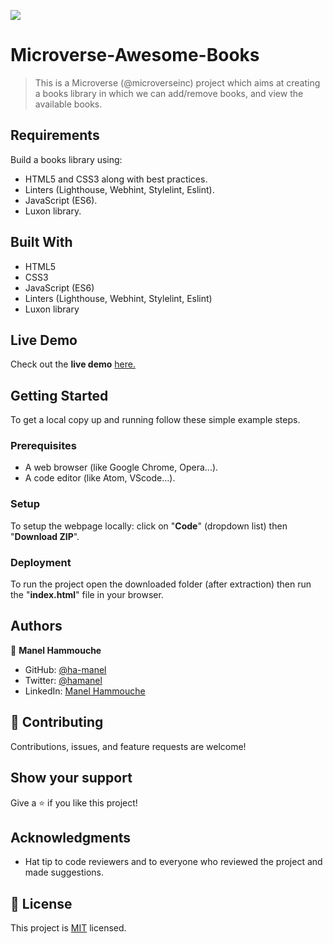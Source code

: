 ![](https://img.shields.io/badge/Microverse-blueviolet)

# Microverse-Awesome-Books

> This is a Microverse (@microverseinc) project which aims at creating a books library in which we can add/remove books, and view the available books.

## Requirements

Build a books library using:

- HTML5 and CSS3 along with best practices.
- Linters (Lighthouse, Webhint, Stylelint, Eslint).
- JavaScript (ES6).
- Luxon library.

## Built With

- HTML5
- CSS3
- JavaScript (ES6)
- Linters (Lighthouse, Webhint, Stylelint, Eslint)
- Luxon library

## Live Demo

Check out the **live demo** [here.](https://ha-manel.github.io/Microverse-Awesome-Books-ES6/)

## Getting Started

To get a local copy up and running follow these simple example steps.

### Prerequisites

- A web browser (like Google Chrome, Opera...).
- A code editor (like Atom, VScode...).

### Setup

To setup the webpage locally: click on "**Code**" (dropdown list) then "**Download ZIP**".

### Deployment

To run the project open the downloaded folder (after extraction) then run the "**index.html**" file in your browser.

## Authors

👤 **Manel Hammouche**

- GitHub: [@ha-manel](https://github.com/ha-manel)
- Twitter: [@hamanel](https://twitter.com/ha_manel_)
- LinkedIn: [Manel Hammouche](https://www.linkedin.com/in/manel-hammouche/)

## 🤝 Contributing

Contributions, issues, and feature requests are welcome!

## Show your support

Give a ⭐️ if you like this project!

## Acknowledgments

- Hat tip to code reviewers and to everyone who reviewed the project and made suggestions.

## 📝 License

This project is [MIT](./MIT.md) licensed.
